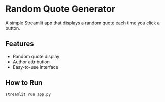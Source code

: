 # Random Quote Generator

A simple Streamlit app that displays a random quote each time you click a button.

## Features
- Random quote display
- Author attribution
- Easy-to-use interface
## How to Run
```bash
streamlit run app.py
